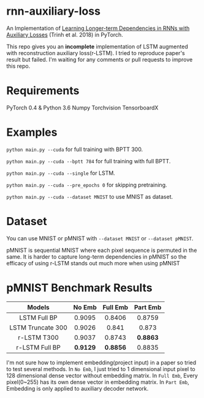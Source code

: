 # rnn-auxiliary-loss

An Implementation of [Learning Longer-term Dependencies in RNNs with Auxiliary Losses](https://arxiv.org/abs/1803.00144) (Trinh et al. 2018) in PyTorch.

This repo gives you an **incomplete** implementation of LSTM augmented with reconstruction auxiliary loss(r-LSTM). I tried to reproduce paper's result but failed. I'm waiting for any comments or pull requests to improve this repo.

# Requirements

PyTorch 0.4 & Python 3.6
Numpy
Torchvision
TensorboardX

# Examples

`python main.py --cuda` for full training with BPTT 300.

`python main.py --cuda --bptt 784` for full training with full BPTT.

`python main.py --cuda --single` for LSTM.

`python main.py --cuda --pre_epochs 0` for skipping pretraining.

`python main.py --cuda --dataset MNIST` to use MNIST as dataset.

# Dataset

You can use MNIST or pMNIST with `--dataset MNIST` or `--dataset pMNIST`.

pMNIST is sequential MNIST where each pixel sequence is permuted in the same. It is harder to capture long-term dependencies in pMNIST so the efficacy of using r-LSTM stands out much more when using pMNIST

# pMNIST Benchmark Results

| Models            | No Emb | Full Emb | Part Emb |
|:-----------------:|:----------:|:----------:|:----------:|
| LSTM Full BP  |0.9095 | 0.8406 | 0.8759 |
| LSTM Truncate 300 |0.9026 | 0.841 | 0.873 |
| r-LSTM T300   |0.9037 | 0.8743 | **0.8863** |
| r-LSTM Full BP    |**0.9129** | **0.8856** | 0.8835 |

I'm not sure how to implement embedding(project input) in a paper so tried to test several methods. In `No Emb`, I just tried to 1 dimensional input pixel to 128 dimensional dense vector without embedding matrix. In `Full Emb`, Every pixel(0~255) has its own dense vector in embedding matrix. In `Part Emb`, Embedding is only applied to auxiliary decoder network.

